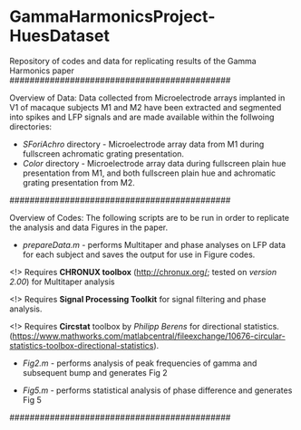 # GammaHarmonicsProject-HuesDataset
 Repository of codes and data for replicating results of the Gamma Harmonics paper
############################################

Overview of Data:
Data collected from Microelectrode arrays implanted in V1 of macaque subjects M1 and M2 have been extracted and segmented into spikes and LFP signals and are made available within the follwoing directories:
* _SForiAchro_ directory - Microelectrode array data from M1 during fullscreen achromatic grating presentation.
* _Color_ directory - Microelectrode array data during fullscreen plain hue presentation from M1, and both fullscreen plain hue and achromatic grating presentation from M2. 

############################################

Overview of Codes: The following scripts are to be run in order to replicate the analysis and data Figures in the paper.

* _prepareData.m_ - performs Multitaper and phase analyses on LFP data for each subject and saves the output for use in Figure codes.

 <!> Requires **CHRONUX toolbox** (http://chronux.org/; tested on _version 2.00_) for Multitaper analysis 

 <!> Requires **Signal Processing Toolkit** for signal filtering and phase analysis. 

 <!> Requires **Circstat** toolbox by _Philipp Berens_ for directional statistics. (https://www.mathworks.com/matlabcentral/fileexchange/10676-circular-statistics-toolbox-directional-statistics).
  
* _Fig2.m_ - performs analysis of peak frequencies of gamma and subsequent bump and generates Fig 2

* _Fig5.m_ - performs statistical analysis of phase difference and generates Fig 5

############################################
